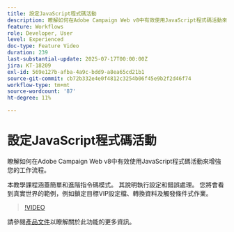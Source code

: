 ```yaml
---
title: 設定JavaScript程式碼活動
description: 瞭解如何在Adobe Campaign Web v8中有效使用JavaScript程式碼活動來增強您的工作流程。
feature: Workflows
role: Developer, User
level: Experienced
doc-type: Feature Video
duration: 239
last-substantial-update: 2025-07-17T00:00:00Z
jira: KT-18209
exl-id: 569e127b-afba-4a9c-bdd9-a8ea65cd21b1
source-git-commit: cb72b332e4e0f4812c3254b06f45e9b2f2d46f74
workflow-type: tm+mt
source-wordcount: '87'
ht-degree: 11%

---
```


# 設定JavaScript程式碼活動

瞭解如何在Adobe Campaign Web v8中有效使用JavaScript程式碼活動來增強您的工作流程。

本教學課程涵蓋簡單和進階指令碼模式。 其說明執行設定和錯誤處理。 您將會看到真實世界的範例，例如鎖定目標VIP設定檔、轉換資料及觸發條件式作業。

>[!VIDEO](https://video.tv.adobe.com/v/3464930/?learn=on&enablevpops&captions=chi_hant)

請參閱[產品文件](https://experienceleague.adobe.com/zh-hant/docs/campaign-web/v8/wf/design-workflows/javascript-code)以瞭解關於此功能的更多資訊。
